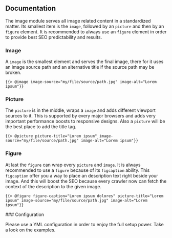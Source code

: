 ## Documentation

The image module serves all image related content in a standardized matter. Its smallest item is the `image`, followed by an `picture` and then by an `figure` element. It is recommended to always use an `figure` element in order to provide best SEO predictability and results.

### Image

A `image` is the smallest element and serves the final image, there for it uses an image source path and an alternative title if the source path may be broken.

    {{> @image image-source="my/file/source/path.jpg" image-alt="Lorem ipsum"}}

### Picture

The `picture` is in the middle, wraps a `image` and adds different viewport sources to it. This is supported by every major browsers and adds very important performance boosts to responsive designs. Also a `picture` will be the best place to add the title tag.

    {{> @picture picture-title="Lorem ipsum" image-source="my/file/source/path.jpg" image-alt="Lorem ipsum"}}

### Figure

At last the `figure` can wrap every `picture` and `image`. It is always recommended to use a `figure` because of its `figcaption` ability. This `figcaption` offer you a way to place an description text right beside your image. And this will boost the SEO because every crawler now can fetch the context of the description to the given image.

    {{> @figure figure-caption="Lorem ipsum dolores" picture-title="Lorem ipsum" image-source="my/file/source/path.jpg" image-alt="Lorem ipsum"}}

### Configuration

Please use a YML configuration in order to enjoy the full setup power. Take a look on the examples.